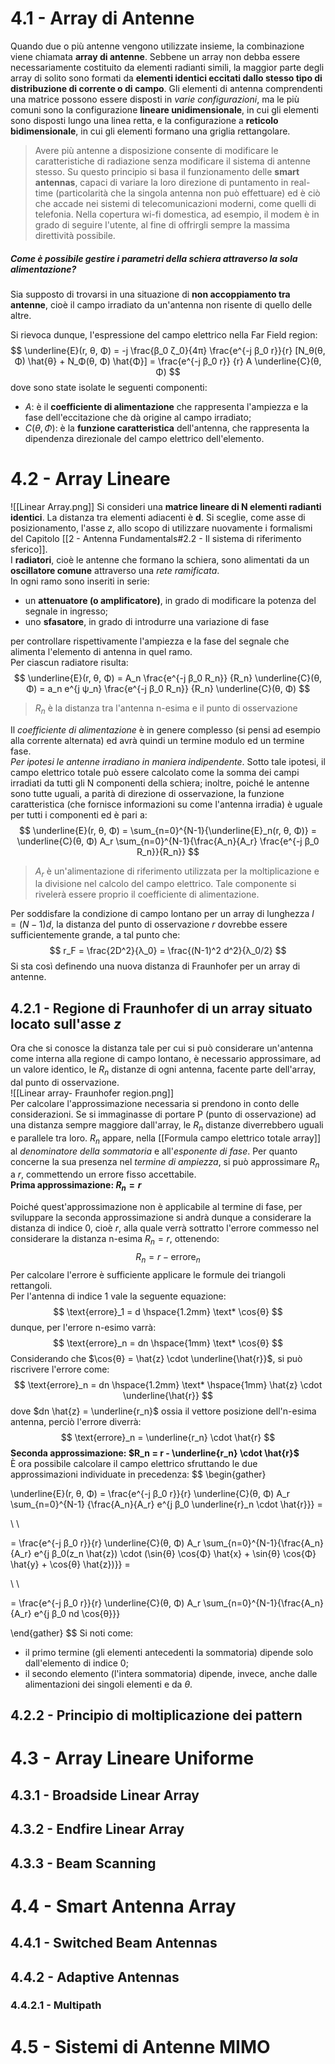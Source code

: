 # 4.1 - Array di Antenne
Quando due o più antenne vengono utilizzate insieme, la combinazione viene chiamata **array di antenne**.
Sebbene un array non debba essere necessariamente costituito da elementi radianti simili, la maggior parte degli array di solito sono formati da **elementi identici eccitati dallo stesso tipo di distribuzione di corrente o di campo**. Gli elementi di antenna comprendenti una matrice possono essere disposti in *varie configurazioni*, ma le più comuni sono la configurazione **lineare unidimensionale**, in cui gli elementi sono disposti lungo una linea retta, e la configurazione a **reticolo bidimensionale**, in cui gli elementi formano una griglia rettangolare. <br>
> Avere più antenne a disposizione consente di modificare le caratteristiche di radiazione senza modificare il sistema di antenne stesso.
> Su questo principio si basa il funzionamento delle **smart antennas**, capaci di variare la loro direzione di puntamento in real-time (particolarità che la singola antenna non può effettuare) ed è ciò che accade nei sistemi di telecomunicazioni moderni, come quelli di telefonia.
> Nella copertura wi-fi domestica, ad esempio, il modem è in grado di seguire l'utente, al fine di offrirgli sempre la massima direttività possibile.

##### Come è possibile gestire i parametri della schiera attraverso la sola alimentazione?
Sia supposto di trovarsi in una situazione di **non accoppiamento tra antenne**, cioè il campo irradiato da un'antenna non risente di quello delle altre.

Si rievoca dunque, l'espressione del campo elettrico nella Far Field region:
$$
\underline{E}(r, θ, Φ) = -j \frac{β_0 ζ_0}{4π} \frac{e^{-j β_0 r}}{r} [N_θ(θ, Φ) \hat{θ} + N_Φ(θ, Φ) \hat{Φ}] = \frac{e^{-j β_0 r}} {r} A \underline{C}(θ, Φ)
$$
dove sono state isolate le seguenti componenti:
- $A$: è il **coefficiente di alimentazione** che rappresenta l'ampiezza e la fase dell'eccitazione che dà origine al campo irradiato;
- $C(θ, Φ)$: è la **funzione caratteristica** dell'antenna, che rappresenta la dipendenza direzionale del campo elettrico dell'elemento.

# 4.2 - Array Lineare
![[Linear Array.png]]
Si consideri una **matrice lineare di N elementi radianti identici**. La distanza tra elementi adiacenti è **d**.
Si sceglie, come asse di posizionamento, l'asse $z$, allo scopo di utilizzare nuovamente i formalismi del Capitolo [[2 - Antenna Fundamentals#2.2 - Il sistema di riferimento sferico]]. <br>
I **radiatori**, cioè le antenne che formano la schiera, sono alimentati da un **oscillatore comune** attraverso una *rete ramificata*. <br>
In ogni ramo sono inseriti in serie:
- un **attenuatore (o amplificatore)**, in grado di modificare la potenza del segnale in ingresso;
- uno **sfasatore**, in grado di introdurre una variazione di fase

per controllare rispettivamente l'ampiezza e la fase del segnale che alimenta l'elemento di antenna in quel ramo. <br>
Per ciascun radiatore risulta:
$$
\underline{E}(r, θ, Φ) = A_n \frac{e^{-j β_0 R_n}} {R_n} \underline{C}(θ, Φ) = a_n e^{j ψ_n} \frac{e^{-j β_0 R_n}} {R_n} \underline{C}(θ, Φ)
$$
> $R_n$ è la distanza tra l'antenna n-esima e il punto di osservazione

Il *coefficiente di alimentazione* è in genere complesso (si pensi ad esempio alla corrente alternata) ed avrà quindi un termine modulo ed un termine fase. <br> 
*Per ipotesi le antenne irradiano in maniera indipendente*.
Sotto tale ipotesi, il campo elettrico totale può essere calcolato come la somma dei campi irradiati da tutti gli N componenti della schiera; inoltre, poiché le antenne sono tutte uguali, a parità di direzione di osservazione, la funzione caratteristica (che fornisce informazioni su come l'antenna irradia) è uguale per tutti i componenti ed è pari a:
$$
\underline{E}(r, θ, Φ) = \sum_{n=0}^{N-1}{\underline{E}_n(r, θ, Φ)} = \underline{C}(θ, Φ) A_r \sum_{n=0}^{N-1}{\frac{A_n}{A_r} \frac{e^{-j β_0 R_n}}{R_n}}
$$
> $A_r$ è un'alimentazione di riferimento utilizzata per la moltiplicazione e la divisione nel calcolo del campo elettrico. Tale componente si rivelerà essere proprio il coefficiente di alimentazione.

Per soddisfare la condizione di campo lontano per un array di lunghezza $l = (N-1) d$, la distanza del punto di osservazione $r$ dovrebbe essere sufficientemente grande, a tal punto che:
$$
r_F = \frac{2D^2}{λ_0} = \frac{(N-1)^2 d^2}{λ_0/2}
$$
Si sta così definendo una nuova distanza di Fraunhofer per un array di antenne.

## 4.2.1 - Regione di Fraunhofer di un array situato locato sull'asse $z$
Ora che si conosce la distanza tale per cui si può considerare un'antenna come interna alla regione di campo lontano, è necessario approssimare, ad un valore identico, le $R_n$ distanze di ogni antenna, facente parte dell'array, dal punto di osservazione. <br>
![[Linear array- Fraunhofer region.png]] <br>
Per calcolare l'approssimazione necessaria si prendono in conto delle considerazioni.
Se si immaginasse di portare P (punto di osservazione) ad una distanza sempre maggiore dall'array, le $R_n$ distanze diverrebbero uguali e parallele tra loro.
$R_n$ appare, nella [[Formula campo elettrico totale array]] al *denominatore della sommatoria* e all'*esponente di fase*. Per quanto concerne la sua presenza nel *termine di ampiezza*, si può approssimare $R_n$ a $r$, commettendo un errore fisso accettabile. <br>
**Prima approssimazione: $R_n = r$** <br>

Poiché quest'approssimazione non è applicabile al termine di fase, per sviluppare la seconda approssimazione si andrà dunque a considerare la distanza di indice $0$, cioè $r$, alla quale verrà sottratto l'errore commesso nel considerare la distanza n-esima $R_n = r$, ottenendo:
$$
R_n = r - \text{errore}_n
$$
Per calcolare l'errore è sufficiente applicare le formule dei triangoli rettangoli. <br>
Per l'antenna di indice $1$ vale la seguente equazione:
$$
\text{errore}_1 = d \hspace{1.2mm} \text* \cos{θ}
$$
dunque, per l'errore n-esimo varrà:
$$
\text{errore}_n = dn \hspace{1mm} \text* \cos{θ}
$$
Considerando che $\cos{θ} = \hat{z} \cdot \underline{\hat{r}}$, si può riscrivere l'errore come:
$$
\text{errore}_n = dn \hspace{1.2mm} \text* \hspace{1mm} \hat{z} \cdot \underline{\hat{r}}
$$
dove $dn \hat{z} = \underline{r_n}$ ossia il vettore posizione dell'n-esima antenna, perciò l'errore diverrà:
$$
\text{errore}_n = \underline{r_n} \cdot \hat{r} 
$$
**Seconda approssimazione: $R_n = r - \underline{r_n} \cdot \hat{r}$** <br>
È ora possibile calcolare il campo elettrico sfruttando le due approssimazioni individuate in precedenza:
$$
\begin{gather}

\underline{E}(r, θ, Φ) = \frac{e^{-j β_0 r}}{r} \underline{C}(θ, Φ) A_r \sum_{n=0}^{N-1} {\frac{A_n}{A_r} e^{j β_0 \underline{r}_n \cdot \hat{r}}} =

\\
\\

= \frac{e^{-j β_0 r}}{r} \underline{C}(θ, Φ) A_r \sum_{n=0}^{N-1}{\frac{A_n}{A_r} e^{j β_0(z_n \hat{z}) \cdot (\sin{θ} \cos{Φ} \hat{x} + \sin{θ} \cos{Φ} \hat{y} + \cos{θ} \hat{z})}} =

\\
\\

= \frac{e^{-j β_0 r}}{r} \underline{C}(θ, Φ) A_r \sum_{n=0}^{N-1}{\frac{A_n}{A_r} e^{j β_0 nd \cos{θ}}}

\end{gather}
$$
Si noti come:
- il primo termine (gli elementi antecedenti la sommatoria) dipende solo dall'elemento di indice $0$;
- il secondo elemento (l'intera sommatoria) dipende, invece, anche dalle alimentazioni dei singoli elementi e da $θ$.

## 4.2.2 - Principio di moltiplicazione dei pattern

# 4.3 - Array Lineare Uniforme

## 4.3.1 - Broadside Linear Array

## 4.3.2 - Endfire Linear Array

## 4.3.3 - Beam Scanning

# 4.4 - Smart Antenna Array

## 4.4.1 - Switched Beam Antennas

## 4.4.2 - Adaptive Antennas

### 4.4.2.1 - Multipath

# 4.5 - Sistemi di Antenne MIMO

